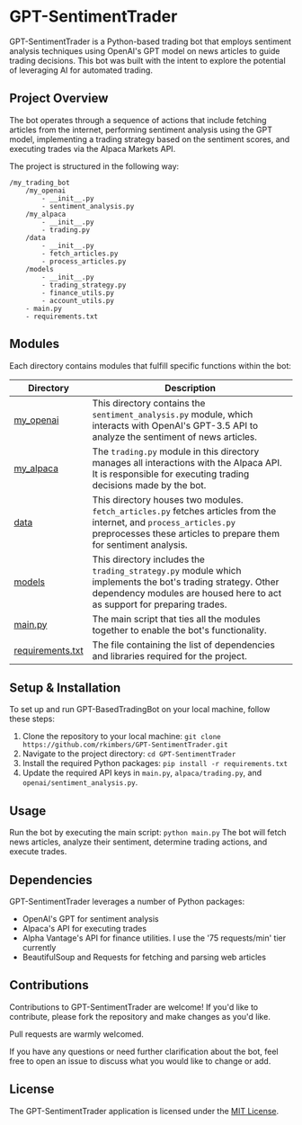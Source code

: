 # GPT-SentimentTrader

GPT-SentimentTrader is a Python-based trading bot that employs sentiment analysis techniques using OpenAI's GPT model on news articles to guide trading decisions. This bot was built with the intent to explore the potential of leveraging AI for automated trading.

## Project Overview

The bot operates through a sequence of actions that include fetching articles from the internet, performing sentiment analysis using the GPT model, implementing a trading strategy based on the sentiment scores, and executing trades via the Alpaca Markets API.

The project is structured in the following way:

```
/my_trading_bot
    /my_openai
        - __init__.py
        - sentiment_analysis.py
    /my_alpaca
        - __init__.py
        - trading.py
    /data
        - __init__.py
        - fetch_articles.py
        - process_articles.py
    /models
        - __init__.py
        - trading_strategy.py
        - finance_utils.py
        - account_utils.py
    - main.py
    - requirements.txt 
```
    
    
## Modules
Each directory contains modules that fulfill specific functions within the bot:

| Directory | Description |
|-----------|-------------|
| [my_openai](/my_openai)    | This directory contains the `sentiment_analysis.py` module, which interacts with OpenAI's GPT-3.5 API to analyze the sentiment of news articles. |
| [my_alpaca](/my_alpaca)    | The `trading.py` module in this directory manages all interactions with the Alpaca API. It is responsible for executing trading decisions made by the bot. |
| [data](/data)        | This directory houses two modules. `fetch_articles.py` fetches articles from the internet, and `process_articles.py` preprocesses these articles to prepare them for sentiment analysis. |
| [models](/models)    | This directory includes the `trading_strategy.py` module which implements the bot's trading strategy. Other dependency modules are housed here to act as support for preparing trades. |
| [main.py](/main.py)  | The main script that ties all the modules together to enable the bot's functionality. |
| [requirements.txt](/requirements.txt) | The file containing the list of dependencies and libraries required for the project. |

## Setup & Installation

To set up and run GPT-BasedTradingBot on your local machine, follow these steps:

1. Clone the repository to your local machine: `git clone https://github.com/rkimbers/GPT-SentimentTrader.git`
2. Navigate to the project directory: `cd GPT-SentimentTrader`
3. Install the required Python packages: `pip install -r requirements.txt`
4. Update the required API keys in `main.py`, `alpaca/trading.py`, and `openai/sentiment_analysis.py`.

## Usage

Run the bot by executing the main script: `python main.py` The bot will fetch news articles, analyze their sentiment, determine trading actions, and execute trades.

## Dependencies

GPT-SentimentTrader leverages a number of Python packages:

- OpenAI's GPT for sentiment analysis
- Alpaca's API for executing trades
- Alpha Vantage's API for finance utilities. I use the '75 requests/min' tier currently
- BeautifulSoup and Requests for fetching and parsing web articles


## Contributions 
Contributions to GPT-SentimentTrader are welcome! If you'd like to contribute, please fork the repository and make changes as you'd like. 

Pull requests are warmly welcomed.

If you have any questions or need further clarification about the bot, feel free to open an issue to discuss what you would like to change or add.

## License

The GPT-SentimentTrader application is licensed under the [MIT License](/LICENSE).
